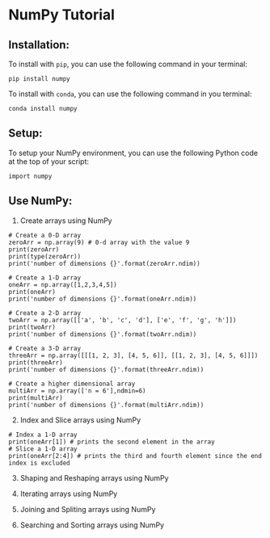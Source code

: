 # NumPy Tutorial

## Installation:

To install with `pip`, you can use the following command in your terminal: 

```pip install numpy```

To install with `conda`, you can use the following command in you terminal:

```conda install numpy```

## Setup:

To setup your NumPy environment, you can use the following Python code at the top of your script:

```import numpy```


## Use NumPy:

1. Create arrays using NumPy

```
# Create a 0-D array
zeroArr = np.array(9) # 0-d array with the value 9
print(zeroArr)
print(type(zeroArr))
print('number of dimensions {}'.format(zeroArr.ndim))
```
```
# Create a 1-D array
oneArr = np.array([1,2,3,4,5])
print(oneArr)
print('number of dimensions {}'.format(oneArr.ndim))
```
```
# Create a 2-D array
twoArr = np.array([['a', 'b', 'c', 'd'], ['e', 'f', 'g', 'h']])
print(twoArr)
print('number of dimensions {}'.format(twoArr.ndim))
```
```
# Create a 3-D array
threeArr = np.array([[[1, 2, 3], [4, 5, 6]], [[1, 2, 3], [4, 5, 6]]])
print(threeArr)
print('number of dimensions {}'.format(threeArr.ndim))
```
```
# Create a higher dimensional array
multiArr = np.array(['n = 6'],ndmin=6)
print(multiArr)
print('number of dimensions {}'.format(multiArr.ndim))
```
2. Index and Slice arrays using NumPy
```
# Index a 1-D array
print(oneArr[1]) # prints the second element in the array 
# Slice a 1-D array 
print(oneArr[2:4]) # prints the third and fourth element since the end index is excluded 
```

3. Shaping and Reshaping arrays using NumPy


4. Iterating arrays using NumPy


5. Joining and Spliting arrays using NumPy


6. Searching and Sorting arrays using NumPy

